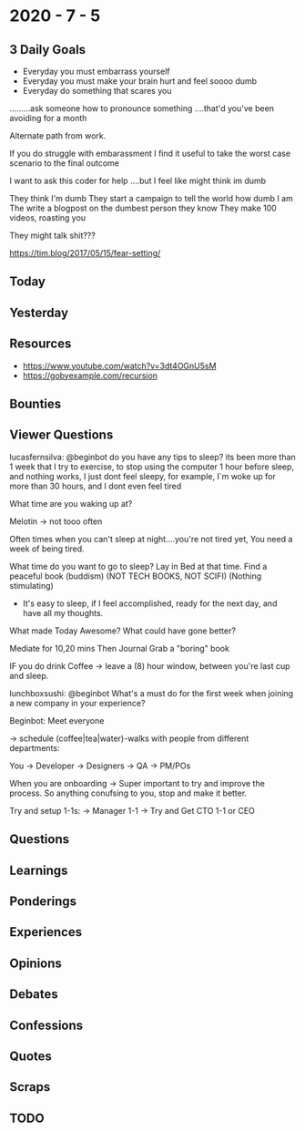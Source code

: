 # 2020 - 7 - 5

## 3 Daily Goals

- Everyday you must embarrass yourself
- Everyday you must make your brain hurt and feel soooo dumb
- Everyday do something that scares you

.........ask someone how to pronounce something
....that'd you've been avoiding for a month

Alternate path from work.

If you do struggle with embarassment
I find it useful to take the worst case scenario to the final outcome

I want to ask this coder for help
....but I feel like might think im dumb

They think I'm dumb
They start a campaign to tell the world how dumb I am
The write a blogpost on the dumbest person they know
They make 100 videos, roasting you

They might talk shit???

<https://tim.blog/2017/05/15/fear-setting/>

## Today

## Yesterday

## Resources

- <https://www.youtube.com/watch?v=3dt4OGnU5sM>
- <https://gobyexample.com/recursion>

## Bounties

## Viewer Questions

lucasfernsilva: @beginbot do you have any tips to sleep? its been more than 1
week that I try to exercise, to stop using the computer 1 hour before sleep, and
nothing works, I just dont feel sleepy, for example, I`m woke up for more than
30 hours, and I dont even feel tired

What time are you waking up at?

Melotin -> not tooo often

Often times when you can't sleep at night....you're not tired yet,
You need a week of being tired.

What time do you want to go to sleep?
Lay in Bed at that time.
Find a peaceful book (buddism) (NOT TECH BOOKS, NOT SCIFI) (Nothing stimulating)

- It's easy to sleep, if I feel accomplished, ready for the next day,
and have all my thoughts.

What made Today Awesome?
What could have gone better?

Mediate for 10,20 mins
Then Journal
Grab a "boring" book

IF you do drink Coffee -> leave a (8) hour window, between
you're last cup and sleep.

lunchboxsushi: @beginbot What's a must do for the first week when joining a new
company in your experience?

Beginbot: Meet everyone

-> schedule (coffee|tea|water)-walks with people from different
departments:

You -> Developer
    -> Designers
    -> QA
    -> PM/POs

When you are onboarding -> Super important to try and
improve the process. So anything conufsing to you, stop
and make it better.

Try and setup 1-1s:
  -> Manager 1-1
  -> Try and Get CTO 1-1 or CEO

## Questions

## Learnings

## Ponderings

## Experiences

## Opinions

## Debates

## Confessions

## Quotes

## Scraps

## TODO

